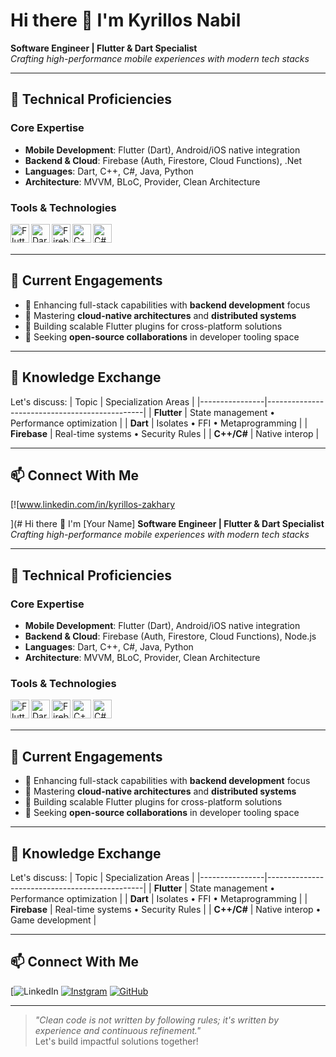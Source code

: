 # Hi there 👋 I'm Kyrillos Nabil
**Software Engineer | Flutter & Dart Specialist**  
*Crafting high-performance mobile experiences with modern tech stacks*

---

## 🔧 Technical Proficiencies
### Core Expertise
- **Mobile Development**: Flutter (Dart), Android/iOS native integration  
- **Backend & Cloud**: Firebase (Auth, Firestore, Cloud Functions), .Net  
- **Languages**: Dart, C++, C#, Java, Python  
- **Architecture**: MVVM, BLoC, Provider, Clean Architecture

### Tools & Technologies
<img align="left" alt="Flutter" width="30px" src="https://cdn.worldvectorlogo.com/logos/flutter-logo.svg" />
<img align="left" alt="Dart" width="30px" src="https://cdn.worldvectorlogo.com/logos/dart-logo.svg" />
<img align="left" alt="Firebase" width="30px" src="https://cdn.worldvectorlogo.com/logos/firebase-1.svg" />
<img align="left" alt="C++" width="30px" src="https://cdn.worldvectorlogo.com/logos/c.svg" />
<img align="left" alt="C#" width="30px" src="https://cdn.worldvectorlogo.com/logos/c--4.svg" />
<br/><br/>

---

## 🚀 Current Engagements
- 🔭 Enhancing full-stack capabilities with **backend development** focus
- 🌱 Mastering **cloud-native architectures** and **distributed systems**
- 📱 Building scalable Flutter plugins for cross-platform solutions
- 👯 Seeking **open-source collaborations** in developer tooling space

---

## 💬 Knowledge Exchange
Let's discuss:
| Topic          | Specialization Areas                          |
|----------------|-----------------------------------------------|
| **Flutter**    | State management • Performance optimization   |
| **Dart**       | Isolates • FFI • Metaprogramming              |
| **Firebase**   | Real-time systems • Security Rules            |
| **C++/C#**     | Native interop                                |

---

## 📫 Connect With Me
[![www.linkedin.com/in/kyrillos-zakhary

](# Hi there 👋 I'm [Your Name]
**Software Engineer | Flutter & Dart Specialist**  
*Crafting high-performance mobile experiences with modern tech stacks*

---

## 🔧 Technical Proficiencies
### Core Expertise
- **Mobile Development**: Flutter (Dart), Android/iOS native integration  
- **Backend & Cloud**: Firebase (Auth, Firestore, Cloud Functions), Node.js  
- **Languages**: Dart, C++, C#, Java, Python  
- **Architecture**: MVVM, BLoC, Provider, Clean Architecture

### Tools & Technologies
<img align="left" alt="Flutter" width="30px" src="https://cdn.worldvectorlogo.com/logos/flutter-logo.svg" />
<img align="left" alt="Dart" width="30px" src="https://cdn.worldvectorlogo.com/logos/dart-logo.svg" />
<img align="left" alt="Firebase" width="30px" src="https://cdn.worldvectorlogo.com/logos/firebase-1.svg" />
<img align="left" alt="C++" width="30px" src="https://cdn.worldvectorlogo.com/logos/c.svg" />
<img align="left" alt="C#" width="30px" src="https://cdn.worldvectorlogo.com/logos/c--4.svg" />
<br/><br/>

---

## 🚀 Current Engagements
- 🔭 Enhancing full-stack capabilities with **backend development** focus
- 🌱 Mastering **cloud-native architectures** and **distributed systems**
- 📱 Building scalable Flutter plugins for cross-platform solutions
- 👯 Seeking **open-source collaborations** in developer tooling space

---

## 💬 Knowledge Exchange
Let's discuss:
| Topic          | Specialization Areas                          |
|----------------|-----------------------------------------------|
| **Flutter**    | State management • Performance optimization   |
| **Dart**       | Isolates • FFI • Metaprogramming              |
| **Firebase**   | Real-time systems • Security Rules            |
| **C++/C#**     | Native interop • Game development             |

---

## 📫 Connect With Me
[![LinkedIn](www.linkedin.com/in/kyrillos-zakhary)
[![Instgram]([https://img.shields.io/badge/Twutter-Flutter_Community-1DA1F2?style=flat&logo=twitter)](https://twitter.com/your-handle](https://www.instagram.com/kero_nabil20/))
[![GitHub](https://img.shields.io/badge/GitHub-Open_Source-181717?style=flat&logo=github)](https://github.com/your-username)

---

> *"Clean code is not written by following rules; it's written by experience and continuous refinement."*  
> Let's build impactful solutions together!
